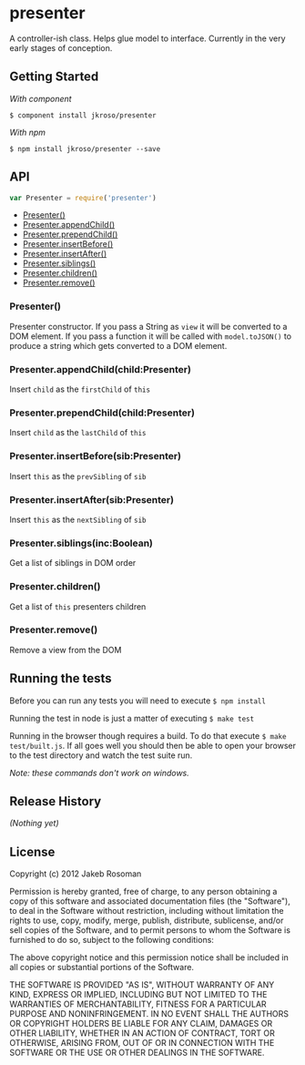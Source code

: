 # presenter

A controller-ish class. Helps glue model to interface. Currently in the very early stages of conception.

## Getting Started

_With component_  

	$ component install jkroso/presenter

_With npm_  

	$ npm install jkroso/presenter --save

## API

```javascript
var Presenter = require('presenter')
```
  - [Presenter()](#presenter)
  - [Presenter.appendChild()](#presenterappendchildchildpresenter)
  - [Presenter.prependChild()](#presenterprependchildchildpresenter)
  - [Presenter.insertBefore()](#presenterinsertbeforesibpresenter)
  - [Presenter.insertAfter()](#presenterinsertaftersibpresenter)
  - [Presenter.siblings()](#presentersiblingsincboolean)
  - [Presenter.children()](#presenterchildren)
  - [Presenter.remove()](#presenterremove)

### Presenter()

  Presenter constructor. 
  If you pass a String as `view` it will be converted to 
  a DOM element. If you pass a function it will be called 
  with `model.toJSON()` to produce a string which gets 
  converted to a DOM element.

### Presenter.appendChild(child:Presenter)

  Insert `child` as the `firstChild` of `this`

### Presenter.prependChild(child:Presenter)

  Insert `child` as the `lastChild` of `this`

### Presenter.insertBefore(sib:Presenter)

  Insert `this` as the `prevSibling` of `sib`

### Presenter.insertAfter(sib:Presenter)

  Insert `this` as the `nextSibling` of `sib`

### Presenter.siblings(inc:Boolean)

  Get a list of siblings in DOM order

### Presenter.children()

  Get a list of `this` presenters children

### Presenter.remove()

  Remove a view from the DOM

## Running the tests

Before you can run any tests you will need to execute `$ npm install`

Running the test in node is just a matter of executing `$ make test`

Running in the browser though requires a build. To do that execute `$ make test/built.js`. If all goes well you should then be able to open your browser to the test directory and watch the test suite run.

_Note: these commands don't work on windows._ 

## Release History
_(Nothing yet)_

## License
Copyright (c) 2012 Jakeb Rosoman

Permission is hereby granted, free of charge, to any person
obtaining a copy of this software and associated documentation
files (the "Software"), to deal in the Software without
restriction, including without limitation the rights to use,
copy, modify, merge, publish, distribute, sublicense, and/or sell
copies of the Software, and to permit persons to whom the
Software is furnished to do so, subject to the following
conditions:

The above copyright notice and this permission notice shall be
included in all copies or substantial portions of the Software.

THE SOFTWARE IS PROVIDED "AS IS", WITHOUT WARRANTY OF ANY KIND,
EXPRESS OR IMPLIED, INCLUDING BUT NOT LIMITED TO THE WARRANTIES
OF MERCHANTABILITY, FITNESS FOR A PARTICULAR PURPOSE AND
NONINFRINGEMENT. IN NO EVENT SHALL THE AUTHORS OR COPYRIGHT
HOLDERS BE LIABLE FOR ANY CLAIM, DAMAGES OR OTHER LIABILITY,
WHETHER IN AN ACTION OF CONTRACT, TORT OR OTHERWISE, ARISING
FROM, OUT OF OR IN CONNECTION WITH THE SOFTWARE OR THE USE OR
OTHER DEALINGS IN THE SOFTWARE.
